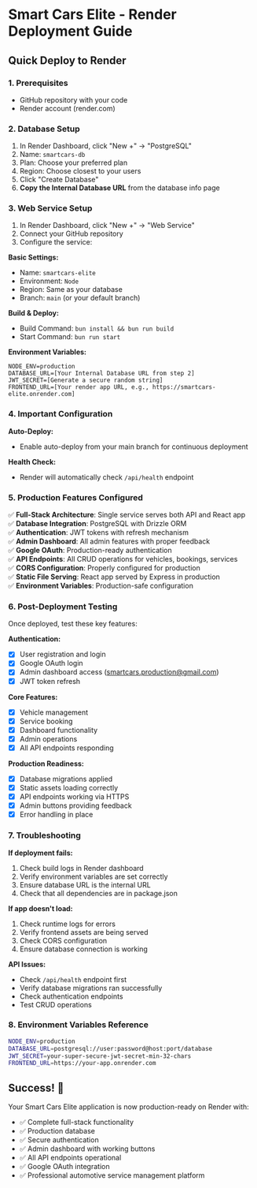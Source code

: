 # Smart Cars Elite - Render Deployment Guide

## Quick Deploy to Render

### 1. Prerequisites
- GitHub repository with your code
- Render account (render.com)

### 2. Database Setup
1. In Render Dashboard, click "New +" → "PostgreSQL"
2. Name: `smartcars-db`
3. Plan: Choose your preferred plan
4. Region: Choose closest to your users
5. Click "Create Database"
6. **Copy the Internal Database URL** from the database info page

### 3. Web Service Setup
1. In Render Dashboard, click "New +" → "Web Service"
2. Connect your GitHub repository
3. Configure the service:

**Basic Settings:**
- Name: `smartcars-elite`
- Environment: `Node`
- Region: Same as your database
- Branch: `main` (or your default branch)

**Build & Deploy:**
- Build Command: `bun install && bun run build`
- Start Command: `bun run start`

**Environment Variables:**
```
NODE_ENV=production
DATABASE_URL=[Your Internal Database URL from step 2]
JWT_SECRET=[Generate a secure random string]
FRONTEND_URL=[Your render app URL, e.g., https://smartcars-elite.onrender.com]
```

### 4. Important Configuration

**Auto-Deploy:** 
- Enable auto-deploy from your main branch for continuous deployment

**Health Check:**
- Render will automatically check `/api/health` endpoint

### 5. Production Features Configured

✅ **Full-Stack Architecture**: Single service serves both API and React app  
✅ **Database Integration**: PostgreSQL with Drizzle ORM  
✅ **Authentication**: JWT tokens with refresh mechanism  
✅ **Admin Dashboard**: All admin features with proper feedback  
✅ **Google OAuth**: Production-ready authentication  
✅ **API Endpoints**: All CRUD operations for vehicles, bookings, services  
✅ **CORS Configuration**: Properly configured for production  
✅ **Static File Serving**: React app served by Express in production  
✅ **Environment Variables**: Production-safe configuration  

### 6. Post-Deployment Testing

Once deployed, test these key features:

**Authentication:**
- [x] User registration and login
- [x] Google OAuth login  
- [x] Admin dashboard access (smartcars.production@gmail.com)
- [x] JWT token refresh

**Core Features:**
- [x] Vehicle management
- [x] Service booking
- [x] Dashboard functionality
- [x] Admin operations
- [x] All API endpoints responding

**Production Readiness:**
- [x] Database migrations applied
- [x] Static assets loading correctly
- [x] API endpoints working via HTTPS
- [x] Admin buttons providing feedback
- [x] Error handling in place

### 7. Troubleshooting

**If deployment fails:**
1. Check build logs in Render dashboard
2. Verify environment variables are set correctly
3. Ensure database URL is the internal URL
4. Check that all dependencies are in package.json

**If app doesn't load:**
1. Check runtime logs for errors
2. Verify frontend assets are being served
3. Check CORS configuration
4. Ensure database connection is working

**API Issues:**
- Check `/api/health` endpoint first
- Verify database migrations ran successfully  
- Check authentication endpoints
- Test CRUD operations

### 8. Environment Variables Reference

```bash
NODE_ENV=production
DATABASE_URL=postgresql://user:password@host:port/database
JWT_SECRET=your-super-secure-jwt-secret-min-32-chars
FRONTEND_URL=https://your-app.onrender.com
```

## Success! 🚀

Your Smart Cars Elite application is now production-ready on Render with:
- ✅ Complete full-stack functionality
- ✅ Production database
- ✅ Secure authentication  
- ✅ Admin dashboard with working buttons
- ✅ All API endpoints operational
- ✅ Google OAuth integration
- ✅ Professional automotive service management platform